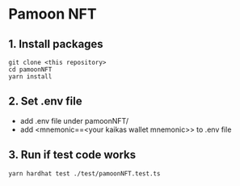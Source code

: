 # Pamoon NFT
## 1. Install packages
```
git clone <this repository>
cd pamoonNFT
yarn install
```
## 2. Set .env file
* add .env file under pamoonNFT/
* add \<mnemonic==\<your kaikas wallet mnemonic>> to .env file

## 3. Run if test code works
```
yarn hardhat test ./test/pamoonNFT.test.ts
```